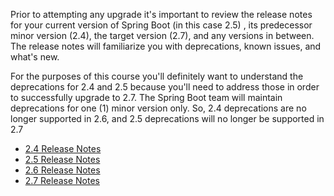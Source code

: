 Prior to attempting any upgrade it's important to review the release notes for your current version of Spring Boot (in this case 2.5) , its predecessor minor version (2.4), the target version (2.7), and any versions in between. The release notes will familiarize you with deprecations, known issues, and what's new.

For the purposes of this course you'll definitely want to understand the deprecations for 2.4 and 2.5 because you'll need to address those in order to successfully upgrade to 2.7. The Spring Boot team will maintain deprecations for one (1) minor version only. So, 2.4 deprecations are no longer supported in 2.6, and 2.5 deprecations will no longer be supported in 2.7

- [2.4 Release Notes](https://github.com/spring-projects/spring-boot/wiki/Spring-Boot-2.4-Release-Notes)
- [2.5 Release Notes](https://github.com/spring-projects/spring-boot/wiki/Spring-Boot-2.5-Release-Notes)
- [2.6 Release Notes](https://github.com/spring-projects/spring-boot/wiki/Spring-Boot-2.6-Release-Notes)
- [2.7 Release Notes](https://github.com/spring-projects/spring-boot/wiki/Spring-Boot-2.7-Release-Notes)
